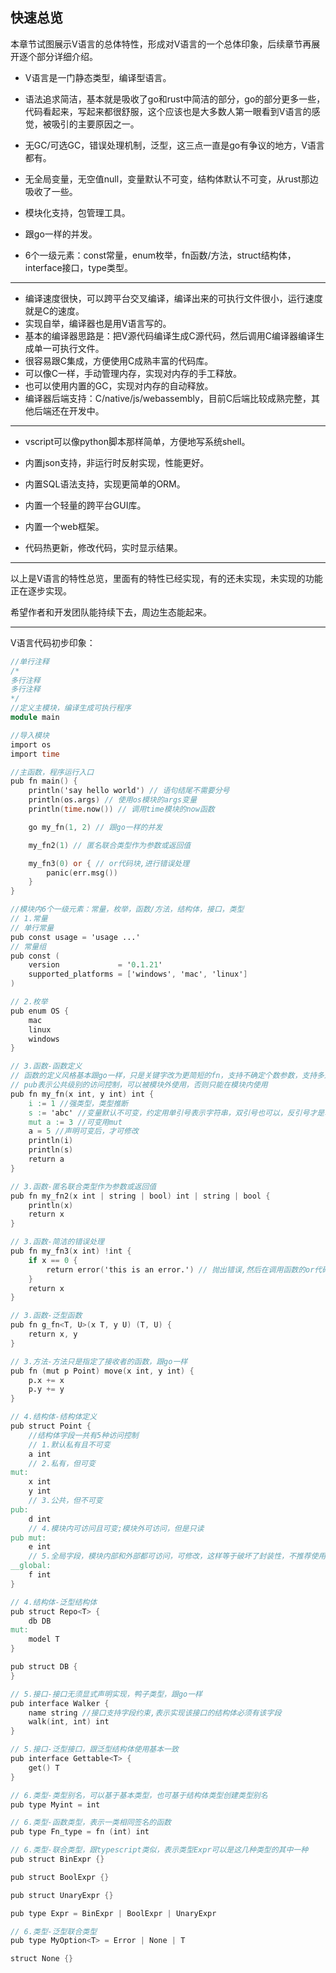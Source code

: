 ## 快速总览

本章节试图展示V语言的总体特性，形成对V语言的一个总体印象，后续章节再展开逐个部分详细介绍。

- V语言是一门静态类型，编译型语言。

- 语法追求简洁，基本就是吸收了go和rust中简洁的部分，go的部分更多一些，代码看起来，写起来都很舒服，这个应该也是大多数人第一眼看到V语言的感觉，被吸引的主要原因之一。

- 无GC/可选GC，错误处理机制，泛型，这三点一直是go有争议的地方，V语言都有。

- 无全局变量，无空值null，变量默认不可变，结构体默认不可变，从rust那边吸收了一些。

- 模块化支持，包管理工具。

- 跟go一样的并发。

- 6个一级元素：const常量，enum枚举，fn函数/方法，struct结构体，interface接口，type类型。

------

- 编译速度很快，可以跨平台交叉编译，编译出来的可执行文件很小，运行速度就是C的速度。
- 实现自举，编译器也是用V语言写的。
- 基本的编译器思路是：把V源代码编译生成C源代码，然后调用C编译器编译生成单一可执行文件。
- 很容易跟C集成，方便使用C成熟丰富的代码库。
- 可以像C一样，手动管理内存，实现对内存的手工释放。
- 也可以使用内置的GC，实现对内存的自动释放。
- 编译器后端支持：C/native/js/webassembly，目前C后端比较成熟完整，其他后端还在开发中。

---

- vscript可以像python脚本那样简单，方便地写系统shell。

- 内置json支持，非运行时反射实现，性能更好。

- 内置SQL语法支持，实现更简单的ORM。

- 内置一个轻量的跨平台GUI库。

- 内置一个web框架。

- 代码热更新，修改代码，实时显示结果。

------

以上是V语言的特性总览，里面有的特性已经实现，有的还未实现，未实现的功能正在逐步实现。

希望作者和开发团队能持续下去，周边生态能起来。

------

V语言代码初步印象：

```v
//单行注释
/*
多行注释
多行注释
*/
//定义主模块，编译生成可执行程序
module main

//导入模块
import os
import time

//主函数，程序运行入口
pub fn main() {
	println('say hello world') // 语句结尾不需要分号
	println(os.args) // 使用os模块的args变量
	println(time.now()) // 调用time模块的now函数

	go my_fn(1, 2) // 跟go一样的并发

	my_fn2(1) // 匿名联合类型作为参数或返回值

	my_fn3(0) or { // or代码块,进行错误处理
		panic(err.msg())
	}
}

//模块内6个一级元素：常量，枚举，函数/方法，结构体，接口，类型
// 1.常量
// 单行常量
pub const usage = 'usage ...' 
// 常量组
pub const (
	version             = '0.1.21'
	supported_platforms = ['windows', 'mac', 'linux']
)

// 2.枚举
pub enum OS {
	mac
	linux
	windows
}

// 3.函数-函数定义
// 函数的定义风格基本跟go一样，只是关键字改为更简短的fn，支持不确定个数参数，支持多返回值
// pub表示公共级别的访问控制，可以被模块外使用，否则只能在模块内使用
pub fn my_fn(x int, y int) int {
	i := 1 //强类型，类型推断
	s := 'abc' //变量默认不可变，约定用单引号表示字符串，双引号也可以，反引号才是单字符
	mut a := 3 //可变用mut
	a = 5 //声明可变后，才可修改
	println(i)
	println(s)
	return a
}

// 3.函数-匿名联合类型作为参数或返回值
pub fn my_fn2(x int | string | bool) int | string | bool {
	println(x)
	return x
}

// 3.函数-简洁的错误处理
pub fn my_fn3(x int) !int {
	if x == 0 {
		return error('this is an error.') // 抛出错误,然后在调用函数的or代码块进行错误处理
	}
	return x
}

// 3.函数-泛型函数
pub fn g_fn<T, U>(x T, y U) (T, U) {
	return x, y
}

// 3.方法-方法只是指定了接收者的函数，跟go一样
pub fn (mut p Point) move(x int, y int) {
	p.x += x
	p.y += y
}

// 4.结构体-结构体定义
pub struct Point {
	//结构体字段一共有5种访问控制
	// 1.默认私有且不可变
	a int
	// 2.私有，但可变
mut:
	x int
	y int
	// 3.公共，但不可变
pub:
	d int
	// 4.模块内可访问且可变;模块外可访问，但是只读
pub mut:
	e int
	// 5.全局字段，模块内部和外部都可访问，可修改，这样等于破坏了封装性，不推荐使用
__global:
	f int
}

// 4.结构体-泛型结构体
pub struct Repo<T> {
	db DB
mut:
	model T
}

pub struct DB {
}

// 5.接口-接口无须显式声明实现，鸭子类型，跟go一样
pub interface Walker {
	name string //接口支持字段约束,表示实现该接口的结构体必须有该字段
	walk(int, int) int
}

// 5.接口-泛型接口，跟泛型结构体使用基本一致
pub interface Gettable<T> {
	get() T
}

// 6.类型-类型别名，可以基于基本类型，也可基于结构体类型创建类型别名
pub type Myint = int

// 6.类型-函数类型，表示一类相同签名的函数
pub type Fn_type = fn (int) int

// 6.类型-联合类型，跟typescript类似，表示类型Expr可以是这几种类型的其中一种
pub struct BinExpr {}

pub struct BoolExpr {}

pub struct UnaryExpr {} 

pub type Expr = BinExpr | BoolExpr | UnaryExpr

// 6.类型-泛型联合类型
pub type MyOption<T> = Error | None | T

struct None {}

```
